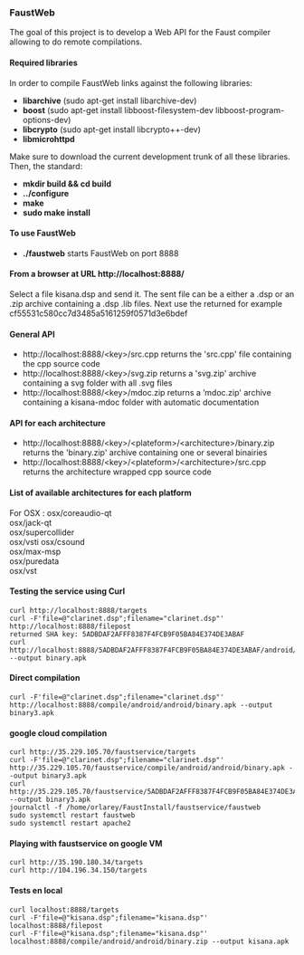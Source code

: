 
### FaustWeb ###

The goal of this project is to develop a Web API for the Faust compiler allowing to do remote compilations.

#### Required libraries ####

In order to compile FaustWeb links against the following libraries:

 - **libarchive** (sudo apt-get install libarchive-dev)
 - **boost** (sudo apt-get install libboost-filesystem-dev  libboost-program-options-dev)
 - **libcrypto** (sudo apt-get install libcrypto++-dev)
 - **libmicrohttpd**

Make sure to download the current development trunk of all these libraries. Then, the standard:

 - **mkdir build && cd build**
 - **../configure**
 - **make**
 - **sudo make install**

#### To use FaustWeb ####

 - **./faustweb** starts FaustWeb on port 8888

#### From a browser at URL http://localhost:8888/ ####

Select a file kisana.dsp and send it. The sent file can be a either a .dsp or an .zip archive containing a .dsp .lib files. Next use the returned <key> for example cf55531c580cc7d3485a5161259f0571d3e6bdef

#### General API ####

 - http://localhost:8888/<key\>/src.cpp returns the 'src.cpp' file containing the cpp source code 
 - http://localhost:8888/<key\>/svg.zip returns a 'svg.zip' archive containing a svg folder with all .svg files
 - http://localhost:8888/<key\>/mdoc.zip returns a ’mdoc.zip' archive  containing a kisana-mdoc folder with automatic documentation

#### API for each architecture ####

 - http://localhost:8888/<key\>/\<plateform\>/\<architecture\>/binary.zip returns the 'binary.zip' archive containing one or several binairies
 - http://localhost:8888/<key\>/\<plateform\>/\<architecture\>/src.cpp	returns the architecture wrapped cpp source code 

#### List of available architectures for each platform ####

For OSX :
	osx/coreaudio-qt	
	osx/jack-qt				
	osx/supercollider	
	osx/vsti
	osx/csound		
	osx/max-msp		
	osx/puredata	
	osx/vst

#### Testing the service using Curl ####

	curl http://localhost:8888/targets
	curl -F'file=@"clarinet.dsp";filename="clarinet.dsp"'  http://localhost:8888/filepost
	returned SHA key: 5ADBDAF2AFFF8387F4FCB9F05BA84E374DE3ABAF
	curl http://localhost:8888/5ADBDAF2AFFF8387F4FCB9F05BA84E374DE3ABAF/android/smartkeyb/binary.apk --output binary.apk

#### Direct compilation

	curl -F'file=@"clarinet.dsp";filename="clarinet.dsp"'  http://localhost:8888/compile/android/android/binary.apk --output binary3.apk

#### google cloud compilation

	curl http://35.229.105.70/faustservice/targets
	curl -F'file=@"clarinet.dsp";filename="clarinet.dsp"' http://35.229.105.70/faustservice/compile/android/android/binary.apk --output binary3.apk
	curl http://35.229.105.70/faustservice/5ADBDAF2AFFF8387F4FCB9F05BA84E374DE3ABAF/android/android/binary.apk --output binary3.apk
	journalctl -f /home/orlarey/FaustInstall/faustservice/faustweb
	sudo systemctl restart faustweb
	sudo systemctl restart apache2

#### Playing with faustservice on google VM

	curl http://35.190.180.34/targets
	curl http://104.196.34.150/targets


#### Tests en local

	curl localhost:8888/targets
	curl -F'file=@"kisana.dsp";filename="kisana.dsp"' localhost:8888/filepost
	curl -F'file=@"kisana.dsp";filename="kisana.dsp"' localhost:8888/compile/android/android/binary.zip --output kisana.apk